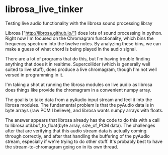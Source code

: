 # librosa_live_tinker
Testing live audio functionality with the librosa sound processing libray


Librosa ["http://librosa.github.io/"] does lots of sound processing in python. Right now I'm focused on the Chromagram functionality, which bins the frequency spectrum into the twelve notes. By analyzing these bins, we can make a guess of what chord is being played in the audio signal.


There are a lot of programs that do this, but I'm having trouble finding anything that does it in realtime. Supercollider (which is generally well suited to live stuff), does produce a live chromagram, though I'm not well versed in programming in it.


I'm taking a shot at running the librosa modules on live audio as librosa does things like provide the chromagram in a convenient numpy array.


The goal is to take data from a pyAudio input stream and feel it into the librosa modules. The fundamental problem is that the pyAudio data is in byte arrays (raw PCM I believe), and librosa wants numpy arrays with floats.


The answer appears that librosa already has the code to do this with a call to librosa.util.buf_to_float(byte array, size_of_PCM data). 
The challenges after that are verifying that this audio stream data is actually coming through correctly, and after that handling the buffering of the pyAudio stream, especially if we're trying to do other stuff. It's probably best to have the stream-to-chromagram going on in its own thread.
